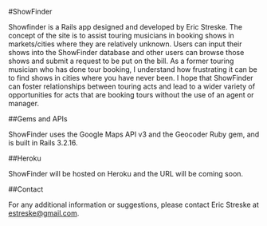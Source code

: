 #ShowFinder

Showfinder is a Rails app designed and developed by Eric Streske.  The concept of the site is to assist touring musicians in booking shows in markets/cities where they are relatively unknown.  Users can input their shows into the ShowFinder database and other users can browse those shows and submit a request to be put on the bill.  As a former touring musician who has done tour booking, I understand how frustrating it can be to find shows in cities where you have never been.  I hope that ShowFinder can foster relationships between touring acts and lead to a wider variety of opportunities for acts that are booking tours without the use of an agent or manager.  

##Gems and APIs

ShowFinder uses the Google Maps API v3 and the Geocoder Ruby gem, and is built in Rails 3.2.16.  

##Heroku

ShowFinder will be hosted on Heroku and the URL will be coming soon.  

##Contact

For any additional information or suggestions, please contact Eric Streske at estreske@gmail.com. 